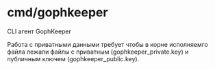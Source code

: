 # cmd/gophkeeper

CLI агент GophKeeper

Работа с приватными данными требует чтобы в корне исполняемго файла лежали файлы с приватным (gophkeeper_private.key) и публичным ключем (gophkeeper_public.key).
